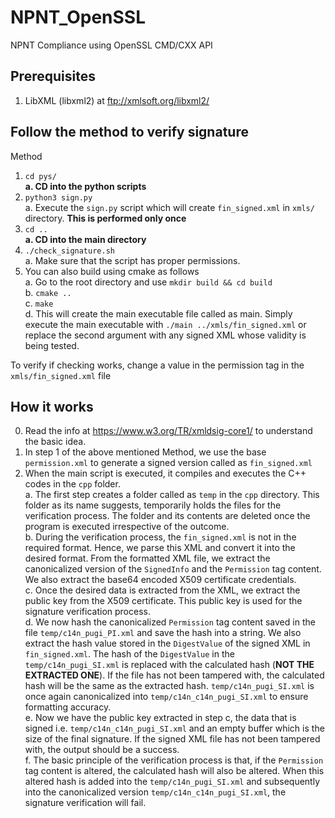 # NPNT_OpenSSL
NPNT Compliance using OpenSSL CMD/CXX API

## Prerequisites ##
1. LibXML (libxml2) at ftp://xmlsoft.org/libxml2/

## Follow the method to verify signature <br>
Method
1.  `cd pys/` <br>
  **a.  CD into the python scripts**
2. `python3 sign.py` <br>
  a.  Execute the `sign.py` script which will create `fin_signed.xml` in `xmls/` directory. **This is performed only once**
3.  `cd ..` <br>
  **a.  CD into the main directory**
4. `./check_signature.sh` <br>
  a.  Make sure that the script has proper permissions. <br>
5. You can also build using cmake as follows <br>
  a.	Go to the root directory and use `mkdir build && cd build` <br>
  b.	`cmake ..` <br>
  c.	`make` <br>
  d.	This will create the main executable file called as main. Simply execute the main executable with `./main ../xmls/fin_signed.xml` or replace the second argument with any signed XML whose validity is being tested. <br>
  
To verify if checking works, change a value in the permission tag in the `xmls/fin_signed.xml` file

## How it works ##
0. Read the info at https://www.w3.org/TR/xmldsig-core1/ to understand the basic idea.
1. In step 1 of the above mentioned Method, we use the base `permission.xml` to generate a signed version called as `fin_signed.xml`
2. When the main script is executed, it compiles and executes the C++ codes in the `cpp` folder. <br>
   a. The first step creates a folder called as `temp` in the `cpp` directory. This folder as its name suggests, temporarily holds the files for the verification process. The folder and its contents are deleted once the program is executed irrespective of the outcome. <br>
   b. During the verification process, the `fin_signed.xml` is not in the required format. Hence, we parse this XML and convert it into the desired format. From the formatted XML file, we extract the canonicalized version of the `SignedInfo` and the `Permission` tag content. We also extract the base64 encoded X509 certificate credentials. <br>
   c. Once the desired data is extracted from the XML, we extract the public key from the X509 certificate. This public key is used for the signature verification process. <br>
   d. We now hash the canonicalized `Permission` tag content saved in the file `temp/c14n_pugi_PI.xml` and save the hash into a string. We also extract the hash value stored in the `DigestValue` of the signed XML in `fin_signed.xml`. The hash of the `DigestValue` in the `temp/c14n_pugi_SI.xml` is replaced with the calculated hash (**NOT THE EXTRACTED ONE**). If the file has not been tampered with, the calculated hash will be the same as the extracted hash. `temp/c14n_pugi_SI.xml` is once again canonicalized into `temp/c14n_c14n_pugi_SI.xml` to ensure formatting accuracy. <br>
   e. Now we have the public key extracted in step c, the data that is signed i.e. `temp/c14n_c14n_pugi_SI.xml` and an empty buffer which is the size of the final signature. If the signed XML file has not been tampered with, the output should be a success. <br>
   f. The basic principle of the verification process is that, if the `Permission` tag content is altered, the calculated hash will also be altered. When this altered hash is added into the `temp/c14n_pugi_SI.xml` and subsequently into the canonicalized version `temp/c14n_c14n_pugi_SI.xml`, the signature verification will fail.
